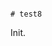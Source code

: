                                                                                                                                                                                                                                                                                                                                                                                                                                                                                                                                                                                                                                                                             # test8

Init.
